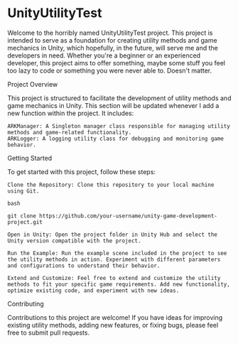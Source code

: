 # UnityUtilityTest

Welcome to the horribly named UnityUtilityTest project. 
This project is intended to serve as a foundation for creating utility methods and game mechanics in Unity, which hopefully, in the future, will serve me and the developers in need. 
Whether you're a beginner or an experienced developer, this project aims to offer something, maybe some stuff you feel too lazy to code or something you were never able to. Doesn't matter.

Project Overview

This project is structured to facilitate the development of utility methods and game mechanics in Unity. This section will be updated whenever I add a new function within the project. It includes:

    ARKManager: A Singleton manager class responsible for managing utility methods and game-related functionality.
    ARKLogger: A logging utility class for debugging and monitoring game behavior.

Getting Started

To get started with this project, follow these steps:

    Clone the Repository: Clone this repository to your local machine using Git.

    bash

    git clone https://github.com/your-username/unity-game-development-project.git

    Open in Unity: Open the project folder in Unity Hub and select the Unity version compatible with the project.

    Run the Example: Run the example scene included in the project to see the utility methods in action. Experiment with different parameters and configurations to understand their behavior.

    Extend and Customize: Feel free to extend and customize the utility methods to fit your specific game requirements. Add new functionality, optimize existing code, and experiment with new ideas.

Contributing

Contributions to this project are welcome! If you have ideas for improving existing utility methods, adding new features, or fixing bugs, please feel free to submit pull requests.
